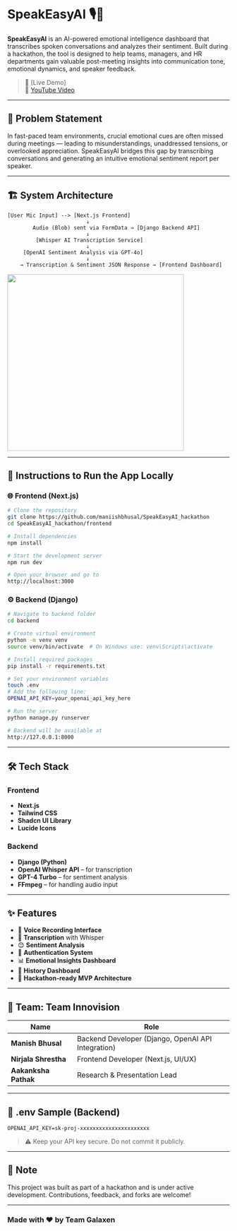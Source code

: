 
# SpeakEasyAI 🎙️🧠

**SpeakEasyAI** is an AI-powered emotional intelligence dashboard that transcribes spoken conversations and analyzes their sentiment. Built during a hackathon, the tool is designed to help teams, managers, and HR departments gain valuable post-meeting insights into communication tone, emotional dynamics, and speaker feedback.

> 🔗 [Live Demo]  
> 📁 [YouTube Video](https://www.youtube.com/embed/H0mo8SYn8ms?si=OjfWYjy4sJPZmma0)

---

## 🧩 Problem Statement

In fast-paced team environments, crucial emotional cues are often missed during meetings — leading to misunderstandings, unaddressed tensions, or overlooked appreciation. SpeakEasyAI bridges this gap by transcribing conversations and generating an intuitive emotional sentiment report per speaker.

---

## 🏗️ System Architecture

```
[User Mic Input] --> [Next.js Frontend]
                         ↓
        Audio (Blob) sent via FormData → [Django Backend API]
                         ↓
         [Whisper AI Transcription Service]
                         ↓
     [OpenAI Sentiment Analysis via GPT-4o]
                         ↓
    → Transcription & Sentiment JSON Response → [Frontend Dashboard]
```

<img src="https://github.com/user-attachments/assets/1904bb54-3c50-48d2-b831-afb5df1fcbb8" width="400"/>


---

## 🚀 Instructions to Run the App Locally

### 🌐 Frontend (Next.js)

```bash
# Clone the repository
git clone https://github.com/maniishbhusal/SpeakEasyAI_hackathon
cd SpeakEasyAI_hackathon/frontend

# Install dependencies
npm install

# Start the development server
npm run dev

# Open your browser and go to
http://localhost:3000
```

### ⚙️ Backend (Django)

```bash
# Navigate to backend folder
cd backend

# Create virtual environment
python -m venv venv
source venv/bin/activate  # On Windows use: venv\Scripts\activate

# Install required packages
pip install -r requirements.txt

# Set your environment variables
touch .env
# Add the following line:
OPENAI_API_KEY=your_openai_api_key_here

# Run the server
python manage.py runserver

# Backend will be available at
http://127.0.0.1:8000
```

---

## 🛠️ Tech Stack

### Frontend
- **Next.js**
- **Tailwind CSS**
- **Shadcn UI Library**
- **Lucide Icons**

### Backend
- **Django (Python)**
- **OpenAI Whisper API** – for transcription
- **GPT-4 Turbo** – for sentiment analysis
- **FFmpeg** – for handling audio input

---

## ✨ Features

- 🎤 **Voice Recording Interface**
- 📄 **Transcription** with Whisper
- 😊 **Sentiment Analysis**
- 🔐 **Authentication System**
- 📊 **Emotional Insights Dashboard**
- 📔 **History Dashboard**
- 🚀 **Hackathon-ready MVP Architecture**

---

## 👥 Team: Team Innovision

| Name               | Role                      |
|--------------------|---------------------------|
| **Manish Bhusal**   | Backend Developer (Django, OpenAI API Integration) |
| **Nirjala Shrestha**| Frontend Developer (Next.js, UI/UX) |
| **Aakanksha Pathak**| Research & Presentation Lead |

---

## 📎 .env Sample (Backend)

```env
OPENAI_API_KEY=sk-proj-xxxxxxxxxxxxxxxxxxxxxx
```

> ⚠️ Keep your API key secure. Do not commit it publicly.

---

## 📌 Note

This project was built as part of a hackathon and is under active development. Contributions, feedback, and forks are welcome!

---

### Made with ❤️ by Team Galaxen
